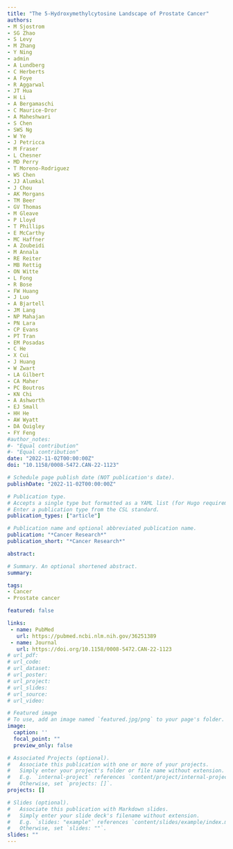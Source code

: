 ```yaml
---
title: "The 5-Hydroxymethylcytosine Landscape of Prostate Cancer"
authors:
- M Sjostrom 
- SG Zhao
- S Levy 
- M Zhang 
- Y Ning
- admin
- A Lundberg 
- C Herberts 
- A Foye 
- R Aggarwal 
- JT Hua 
- H Li
- A Bergamaschi 
- C Maurice-Dror 
- A Maheshwari
- S Chen
- SWS Ng 
- W Ye 
- J Petricca
- M Fraser
- L Chesner
- MD Perry 
- T Moreno-Rodriguez 
- WS Chen
- JJ Alumkal 
- J Chou 
- AK Morgans
- TM Beer 
- GV Thomas
- M Gleave
- P Lloyd 
- T Phillips
- E McCarthy 
- MC Haffner 
- A Zoubeidi 
- M Annala
- RE Reiter 
- MB Rettig 
- ON Witte 
- L Fong 
- R Bose 
- FW Huang
- J Luo 
- A Bjartell
- JM Lang 
- NP Mahajan 
- PN Lara
- CP Evans 
- PT Tran 
- EM Posadas 
- C He
- X Cui
- J Huang
- W Zwart 
- LA Gilbert
- CA Maher 
- PC Boutros 
- KN Chi 
- A Ashworth 
- EJ Small
- HH He 
- AW Wyatt 
- DA Quigley 
- FY Feng 
#author_notes:
#- "Equal contribution"
#- "Equal contribution"
date: "2022-11-02T00:00:00Z"
doi: "10.1158/0008-5472.CAN-22-1123"

# Schedule page publish date (NOT publication's date).
publishDate: "2022-11-02T00:00:00Z"

# Publication type.
# Accepts a single type but formatted as a YAML list (for Hugo requirements).
# Enter a publication type from the CSL standard.
publication_types: ["article"]

# Publication name and optional abbreviated publication name.
publication: "*Cancer Research*"
publication_short: "*Cancer Research*"

abstract: 

# Summary. An optional shortened abstract.
summary: 

tags:
- Cancer
- Prostate cancer

featured: false

links:
 - name: PubMed
   url: https://pubmed.ncbi.nlm.nih.gov/36251389
 - name: Journal
   url: https://doi.org/10.1158/0008-5472.CAN-22-1123
# url_pdf: 
# url_code: 
# url_dataset: 
# url_poster: 
# url_project: 
# url_slides: 
# url_source: 
# url_video: 

# Featured image
# To use, add an image named `featured.jpg/png` to your page's folder. 
image:
  caption: ''
  focal_point: ""
  preview_only: false

# Associated Projects (optional).
#   Associate this publication with one or more of your projects.
#   Simply enter your project's folder or file name without extension.
#   E.g. `internal-project` references `content/project/internal-project/index.md`.
#   Otherwise, set `projects: []`.
projects: []

# Slides (optional).
#   Associate this publication with Markdown slides.
#   Simply enter your slide deck's filename without extension.
#   E.g. `slides: "example"` references `content/slides/example/index.md`.
#   Otherwise, set `slides: ""`.
slides: ""
---
```

